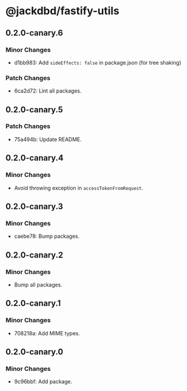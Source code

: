 # @jackdbd/fastify-utils

## 0.2.0-canary.6

### Minor Changes

- d1bb983: Add `sideEffects: false` in package.json (for tree shaking)

### Patch Changes

- 6ca2d72: Lint all packages.

## 0.2.0-canary.5

### Patch Changes

- 75a494b: Update README.

## 0.2.0-canary.4

### Minor Changes

- Avoid throwing exception in `accessTokenFromRequest`.

## 0.2.0-canary.3

### Minor Changes

- caebe78: Bump packages.

## 0.2.0-canary.2

### Minor Changes

- Bump all packages.

## 0.2.0-canary.1

### Minor Changes

- 708218a: Add MIME types.

## 0.2.0-canary.0

### Minor Changes

- 9c96bbf: Add package.
